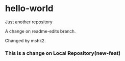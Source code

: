 # hello-world
Just another repository

A change on readme-edits branch.

Changed by mshk2.

### This is a change on Local Repository(new-feat)
